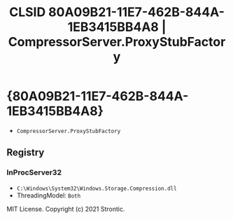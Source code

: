﻿---
title: "CLSID 80A09B21-11E7-462B-844A-1EB3415BB4A8 | CompressorServer.ProxyStubFactory"
excerpt: What is COM-Object CLSID 80A09B21-11E7-462B-844A-1EB3415BB4A8?
---

# {80A09B21-11E7-462B-844A-1EB3415BB4A8}

* `CompressorServer.ProxyStubFactory`

## Registry


### InProcServer32

* `C:\Windows\System32\Windows.Storage.Compression.dll`
* ThreadingModel: `Both`

MIT License. Copyright (c) 2021 Strontic.


